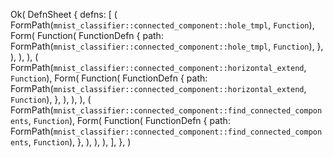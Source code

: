Ok(
    DefnSheet {
        defns: [
            (
                FormPath(`mnist_classifier::connected_component::hole_tmpl`, `Function`),
                Form(
                    Function(
                        FunctionDefn {
                            path: FormPath(`mnist_classifier::connected_component::hole_tmpl`, `Function`),
                        },
                    ),
                ),
            ),
            (
                FormPath(`mnist_classifier::connected_component::horizontal_extend`, `Function`),
                Form(
                    Function(
                        FunctionDefn {
                            path: FormPath(`mnist_classifier::connected_component::horizontal_extend`, `Function`),
                        },
                    ),
                ),
            ),
            (
                FormPath(`mnist_classifier::connected_component::find_connected_components`, `Function`),
                Form(
                    Function(
                        FunctionDefn {
                            path: FormPath(`mnist_classifier::connected_component::find_connected_components`, `Function`),
                        },
                    ),
                ),
            ),
        ],
    },
)